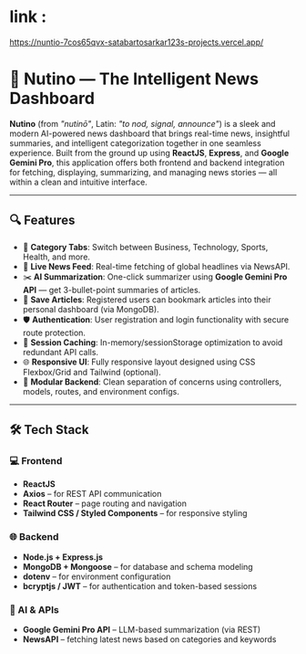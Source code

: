# link : 
https://nuntio-7cos65qvx-satabartosarkar123s-projects.vercel.app/

# 📰 Nutino — The Intelligent News Dashboard

**Nutino** (from *"nutinō"*, Latin: *"to nod, signal, announce"*) is a sleek and modern AI-powered news dashboard that brings real-time news, insightful summaries, and intelligent categorization together in one seamless experience. Built from the ground up using **ReactJS**, **Express**, and **Google Gemini Pro**, this application offers both frontend and backend integration for fetching, displaying, summarizing, and managing news stories — all within a clean and intuitive interface.

---

## 🔍 Features

- 📂 **Category Tabs**: Switch between Business, Technology, Sports, Health, and more.
- 📰 **Live News Feed**: Real-time fetching of global headlines via NewsAPI.
- ✂️ **AI Summarization**: One-click summarizer using **Google Gemini Pro API** — get 3-bullet-point summaries of articles.
- 💾 **Save Articles**: Registered users can bookmark articles into their personal dashboard (via MongoDB).
- 🛡️ **Authentication**: User registration and login functionality with secure route protection.
- 🔁 **Session Caching**: In-memory/sessionStorage optimization to avoid redundant API calls.
- 🌐 **Responsive UI**: Fully responsive layout designed using CSS Flexbox/Grid and Tailwind (optional).
- 🚀 **Modular Backend**: Clean separation of concerns using controllers, models, routes, and environment configs.

---

## 🛠️ Tech Stack

### 💻 Frontend
- **ReactJS**
- **Axios** – for REST API communication
- **React Router** – page routing and navigation
- **Tailwind CSS / Styled Components** – for responsive styling

### 🌐 Backend
- **Node.js + Express.js**
- **MongoDB + Mongoose** – for database and schema modeling
- **dotenv** – for environment configuration
- **bcryptjs / JWT** – for authentication and token-based sessions

### 🤖 AI & APIs
- **Google Gemini Pro API** – LLM-based summarization (via REST)
- **NewsAPI** – fetching latest news based on categories and keywords

